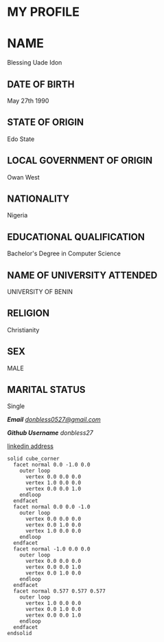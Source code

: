 # MY PROFILE

# NAME
Blessing Uade Idon
## DATE OF BIRTH
May 27th 1990
## STATE OF ORIGIN
Edo State
## LOCAL GOVERNMENT OF ORIGIN
Owan West
## NATIONALITY
Nigeria
## EDUCATIONAL QUALIFICATION
Bachelor's Degree in Computer Science
## NAME OF UNIVERSITY ATTENDED
UNIVERSITY OF BENIN
## RELIGION
Christianity
## SEX
MALE
## MARITAL STATUS
Single

***Email***
*donbless0527@gmail.com*

***Github Username***
*donbless27*

[linkedin address](https://www.linkedin.com/in/blessedboy0527)

```stl
solid cube_corner
  facet normal 0.0 -1.0 0.0
    outer loop
      vertex 0.0 0.0 0.0
      vertex 1.0 0.0 0.0
      vertex 0.0 0.0 1.0
    endloop
  endfacet
  facet normal 0.0 0.0 -1.0
    outer loop
      vertex 0.0 0.0 0.0
      vertex 0.0 1.0 0.0
      vertex 1.0 0.0 0.0
    endloop
  endfacet
  facet normal -1.0 0.0 0.0
    outer loop
      vertex 0.0 0.0 0.0
      vertex 0.0 0.0 1.0
      vertex 0.0 1.0 0.0
    endloop
  endfacet
  facet normal 0.577 0.577 0.577
    outer loop
      vertex 1.0 0.0 0.0
      vertex 0.0 1.0 0.0
      vertex 0.0 0.0 1.0
    endloop
  endfacet
endsolid
```
